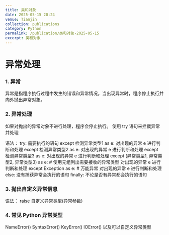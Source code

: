 ```yaml
---
title: 类和对象
date: 2025-05-15 20:24
venue: Tianjin
collection: publications
category: Python
permalink: /publication/类和对象-2025-05-15
excerpt: 类和对象
---
```

# 异常处理

### 1. 异常
异常是指程序执行过程中发生的错误和异常情况。当出现异常时，程序停止执行并向外抛出异常对象。

### 2. 异常处理
如果对抛出的异常对象不进行处理，程序会停止执行。
使用 try 语句来拦截异常并处理

语法：
try:
    需要执行的语句
except 检测异常类型1 as e:
    对出现的异常 e 进行判断和处理
except 检测异常类型2 as e:
    对出现的异常 e 进行判断和处理
except 检测异常类型3 as e:
    对出现的异常 e 进行判断和处理
except (异常类型1, 异常类型2, 异常类型3) as e:        # 使用元组列出需要接收的异常类型
    对出现的异常 e 进行判断和处理
except Exception as e:                            # 万能异常
    对出现的异常 e 进行判断和处理
else:
    没有捕获异常会执行的语句
finally:
    不论是否有异常都会执行的语句

### 3. 抛出自定义异常信息
语法：
raise 自定义异常类型(异常参数)

### 4. 常见 Python 异常类型
NameError()
SyntaxError()
KeyError()
IOError()
以及可以自定义异常类型